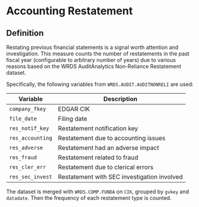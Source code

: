 # Accounting Restatement

## Definition

Restating previous financial statements is a signal worth attention and investigation. This measure counts the number of restatements in the past fiscal year (configurable to arbitrary number of years) due to various reasons based on the WRDS AuditAnalytics Non-Reliance Restatement dataset.

Specifically, the following variables from `WRDS.AUDIT.AUDITNONRELI` are used:

| Variable         | Description                                 |
| ---------------- | ------------------------------------------- |
| `company_fkey`   | EDGAR CIK                                   |
| `file_date`      | Filing date                                 |
| `res_notif_key`  | Restatement notification key                |
| `res_accounting` | Restatement due to accounting issues        |
| `res_adverse`    | Restatement had an adverse impact           |
| `res_fraud`      | Restatement related to fraud                |
| `res_cler_err`   | Restatement due to clerical errors          |
| `res_sec_invest` | Restatement with SEC investigation involved |

The dataset is merged with `WRDS.COMP.FUNDA` on `CIK`, grouped by `gvkey` and `datadate`. Then the frequency of each restatement type is counted.
